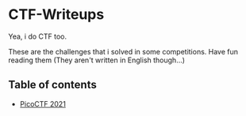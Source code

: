 # CTF-Writeups
Yea, i do CTF too.

These are the challenges that i solved in some competitions. Have fun reading them (They aren't written in English though...)
## Table of contents
- [PicoCTF 2021](PicoCTF-2021)
